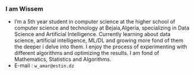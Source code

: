 

<!--
**Wissemamr/Wissemamr** is a ✨ _special_ ✨ repository because its `README.md` (this file) appears on your GitHub profile. -->


### I am Wissem

- I’m a 5th year student in computer science at the higher school of computer science and technology at Bejaia,Algeria, specializing in Data Science and Artificial Intelligence. Currently learning about data science, artificial intelligence, ML/DL and growing more fond of them the deeper i delve into them. I enjoy the process of experimenting with different algorithms and optimizing the results. I am fond of Mathematics, Statistics and Algorithms.
- E-mail : `w_amar@estin.dz`






